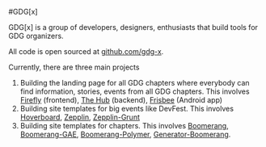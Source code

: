 #GDG[x]

GDG[x] is a group of developers, designers, enthusiasts that build tools for GDG organizers.

All code is open sourced at [github.com/gdg-x](https://github.com/gdg-x).

Currently, there are three main projects

  1. Building the landing page for all GDG chapters where everybody can find information, stories, events from all GDG chapters.
     This involves [Firefly](https://github.com/gdg-x/firefly) (frontend), [The Hub](https://github.com/gdg-x/hub) (backend), [Frisbee](https://github.com/gdg-x/frisbee) (Android app)
  1. Building site templates for big events like DevFest. This involves [Hoverboard](https://github.com/gdg-x/hoverboard), [Zepplin](https://github.com/gdg-x/zepplin), [Zepplin-Grunt](https://github.com/gdg-x/zepplin-grunt)
  1. Building site templates for chapters. This involves [Boomerang](https://github.com/gdg-x/boomerang), [Boomerang-GAE](https://github.com/gdg-x/boomerang-gae), [Boomerang-Polymer](https://github.com/gdg-x/boomerang-polymer), [Generator-Boomerang](https://github.com/gdg-x/generator-boomerang). 
